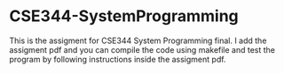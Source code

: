 # CSE344-SystemProgramming
This is the assigment for CSE344 System Programming final. 
I add the assigment pdf and you can compile the code using makefile and test the program by following instructions inside the assigment pdf.
